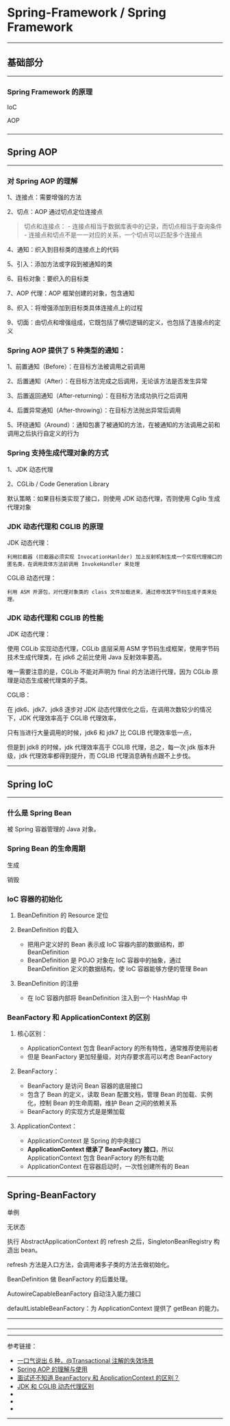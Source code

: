 # Spring-Framework / Spring Framework

---

## 基础部分

---

### Spring Framework 的原理

IoC

AOP

###

###

---

## Spring AOP

---

### 对 Spring AOP 的理解

1、连接点：需要增强的方法

2、切点：AOP 通过切点定位连接点

> 切点和连接点： - 连接点相当于数据库表中的记录，而切点相当于查询条件 - 连接点和切点不是一一对应的关系，一个切点可以匹配多个连接点

4、通知：织入到目标类的连接点上的代码

5、引入：添加方法或字段到被通知的类

6、目标对象：要织入的目标类

7、AOP 代理：AOP 框架创建的对象，包含通知

8、织入：将增强添加到目标类具体连接点上的过程

9、切面：由切点和增强组成，它既包括了横切逻辑的定义，也包括了连接点的定义

### Spring AOP 提供了 5 种类型的通知：

1、前置通知（Before）：在目标方法被调用之前调用

2、后置通知（After）：在目标方法完成之后调用，无论该方法是否发生异常

3、后置返回通知（After-returning）：在目标方法成功执行之后调用

4、后置异常通知（After-throwing）：在目标方法抛出异常后调用

5、环绕通知（Around）：通知包裹了被通知的方法，在被通知的方法调用之前和调用之后执行自定义的行为

### Spring 支持生成代理对象的方式

1、JDK 动态代理

2、CGLib / Code Generation Library

默认策略：如果目标类实现了接口，则使用 JDK 动态代理，否则使用 Cglib 生成代理对象

### JDK 动态代理和 CGLIB 的原理

JDK 动态代理：

    利用拦截器 (拦截器必须实现 InvocationHanlder) 加上反射机制生成一个实现代理接口的匿名类，在调用具体方法前调用 InvokeHandler 来处理

CGLiB 动态代理：

    利用 ASM 开源包，对代理对象类的 class 文件加载进来，通过修改其字节码生成子类来处理。

### JDK 动态代理和 CGLIB 的性能

JDK 动态代理：

使用 CGLib 实现动态代理，CGLib 底层采用 ASM 字节码生成框架，使用字节码技术生成代理类，在 jdk6 之前比使用 Java 反射效率要高。

唯一需要注意的是，CGLib 不能对声明为 final 的方法进行代理，因为 CGLib 原理是动态生成被代理类的子类。

CGLIB：

在 jdk6、jdk7、jdk8 逐步对 JDK 动态代理优化之后，在调用次数较少的情况下，JDK 代理效率高于 CGLIB 代理效率，

只有当进行大量调用的时候，jdk6 和 jdk7 比 CGLIB 代理效率低一点，

但是到 jdk8 的时候，jdk 代理效率高于 CGLIB 代理，总之，每一次 jdk 版本升级，jdk 代理效率都得到提升，而 CGLIB 代理消息确有点跟不上步伐。

---

## Spring IoC

---

### 什么是 Spring Bean

被 Spring 容器管理的 Java 对象。

### Spring Bean 的生命周期

生成

销毁

### IoC 容器的初始化

1. BeanDefinition 的 Resource 定位


2. BeanDefinition 的载入
    - 把用户定义好的 Bean 表示成 IoC 容器内部的数据结构，即 BeanDefinition
    - BeanDefinition 是 POJO 对象在 IoC 容器中的抽象，通过 BeanDefinition 定义的数据结构，使 IoC 容器能够方便的管理 Bean


3. BeanDefinition 的注册
    - 在 IoC 容器内部将 BeanDefinition 注入到一个 HashMap 中

### BeanFactory 和 ApplicationContext 的区别

1. 核心区别：

    - ApplicationContext 包含 BeanFactory 的所有特性，通常推荐使用前者
    - 但是 BeanFactory 更加轻量级，对内存要求高可以考虑 BeanFactory


2. BeanFactory：
    - BeanFactory 是访问 Bean 容器的底层接口
    - 包含了 Bean 的定义，读取 Bean 配置文档，管理 Bean 的加载、实例化，控制 Bean 的生命周期，维护 Bean 之间的依赖关系
    - BeanFactory 的实现方式是是懒加载


3. ApplicationContext：
    - ApplicationContext 是 Spring 的中央接口
    - **ApplicationContext 继承了 BeanFactory 接口**，所以 ApplicationContext 包含 BeanFactory 的所有功能
    - ApplicationContext 在容器启动时，一次性创建所有的 Bean

---

## Spring-BeanFactory

单例

无状态

执行 AbstractApplicationContext 的 refresh 之后，SingletonBeanRegistry 构造出 bean。

refresh 方法是入口方法，会调用诸多子类的方法去做初始化。

BeanDefinition 做 BeanFactory 的后置处理。

AutowireCapableBeanFactory 自动注入能力接口

defaultListableBeanFactory：为 ApplicationContext 提供了 getBean 的能力。

---

###

---






---

参考链接：

- [一口气说出 6 种，@Transactional 注解的失效场景](https://juejin.cn/post/6844904096747503629)
- [Spring AOP 的理解与使用](https://juejin.cn/post/6901643231537627149)
- [面试还不知道 BeanFactory 和 ApplicationContext 的区别？](https://juejin.cn/post/6844903877574131726)
- [JDK 和 CGLIB 动态代理区别](https://www.jianshu.com/p/46d092bb737d)
- []()
- []()
- []()

---









